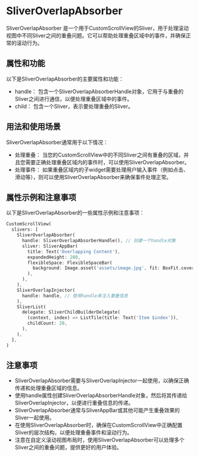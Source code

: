 # SliverOverlapAbsorber

SliverOverlapAbsorber 是一个用于CustomScrollView的Sliver，用于处理滚动视图中不同Sliver之间的重叠问题。它可以帮助处理重叠区域中的事件，并确保正常的滚动行为。

## 属性和功能

以下是SliverOverlapAbsorber的主要属性和功能：

- handle： 包含一个SliverOverlapAbsorberHandle对象，它用于与重叠的Sliver之间进行通信，以便处理重叠区域中的事件。
- child： 包含一个Sliver，表示要处理重叠的Sliver。

## 用法和使用场景

SliverOverlapAbsorber通常用于以下情况：

- 处理重叠： 当您的CustomScrollView中的不同Sliver之间有重叠的区域，并且您需要正确处理重叠区域内的事件时，可以使用SliverOverlapAbsorber。
- 处理事件： 如果重叠区域内的子widget需要处理用户输入事件（例如点击、滑动等），则可以使用SliverOverlapAbsorber来确保事件处理正常。

## 属性示例和注意事项

以下是SliverOverlapAbsorber的一些属性示例和注意事项：

```dart
CustomScrollView(
  slivers: [
    SliverOverlapAbsorber(
      handle: SliverOverlapAbsorberHandle(), // 创建一个handle对象
      sliver: SliverAppBar(
        title: Text('Overlapping Content'),
        expandedHeight: 200,
        flexibleSpace: FlexibleSpaceBar(
          background: Image.asset('assets/image.jpg', fit: BoxFit.cover),
        ),
      ),
    ),
    SliverOverlapInjector(
      handle: handle, // 使用handle来注入重叠信息
    ),
    SliverList(
      delegate: SliverChildBuilderDelegate(
        (context, index) => ListTile(title: Text('Item $index')),
        childCount: 20,
      ),
    ),
  ],
)
```

## 注意事项

- SliverOverlapAbsorber需要与SliverOverlapInjector一起使用，以确保正确传递和处理重叠区域的信息。
- 使用handle属性创建SliverOverlapAbsorberHandle对象，然后将其传递给SliverOverlapInjector，以便进行重叠信息的传递。
- SliverOverlapAbsorber通常与SliverAppBar或其他可能产生重叠效果的Sliver一起使用。
- 在使用SliverOverlapAbsorber时，确保在CustomScrollView中正确配置Sliver的层次结构，以便处理重叠事件和滚动行为。
- 注意在自定义滚动视图布局时，使用SliverOverlapAbsorber可以处理多个Sliver之间的重叠问题，提供更好的用户体验。
